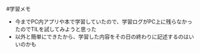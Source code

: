 #学習メモ
- 今までPC内アプリや本で学習していたので、学習ログがPC上に残らなかったのでTILを試してみようと思った
- 以外と簡単にできたから、学習した内容をその日の終わりに記述するのはいいのかも
